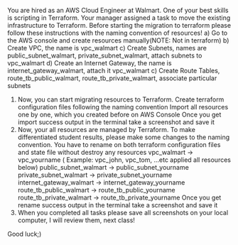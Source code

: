 You are hired as an AWS Cloud Engineer at Walmart. One of your best skills is scripting in Terraform. 
Your manager assigned a task to move the existing infrastructure to Terraform.
Before starting the migration to terraform please follow these instructions with the naming convention of resources!
a) Go to the AWS console and create resources manually(NOTE: Not in terraform)
b) Create VPC, the name is vpc_walmart
c) Create Subnets, names are public_subnet_walmart, private_subnet_walmart, attach subnets to vpc_walmart
d) Create an Internet Gateway, the name is internet_gateway_walmart, attach it vpc_walmart
c) Create Route Tables, route_tb_public_walmart, route_tb_private_walmart, associate particular subnets
1) Now, you can start migrating resources to Terraform.
   Create terraform configuration files following the naming convention
   Import all resources one by one, which you created before on AWS Console
   Once you get import success output in the terminal take a screenshot and save it
2) Now, your all resources are managed by Terraform. To make differentiated student results, please make some changes to the naming convention.
   You have to rename on both terraform configuration files and state file without destroy any resources
   vpc_walmart -> vpc_yourname   ( Example: vpc_john, vpc_tom, ...etc applied all resources below)
   public_subnet_walmart -> public_subnet_yourname
   private_subnet_walmart -> private_subnet_yourname
   internet_gateway_walmart -> internet_gateway_yourname
   route_tb_public_walmart -> route_tb_public_yourname
   route_tb_private_walmart -> route_tb_private_yourname
   Once you get rename success output in the terminal take a screenshot and save it
3) When you completed all tasks please save all screenshots on your local computer, I will review them, next class!

Good luck;)
